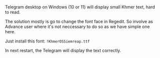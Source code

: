 Telegram desktop on Windows (10 or 11) will display small Khmer text, hard to read.

The solution mostly is go to change the font face in Regedit. So involve as Advance user where it's not neccessary to do so as we have simple one here.

Just install this font: `!KhmerOSSiemreap.ttf`

In next restart, the Telegram will display the text correctly.
